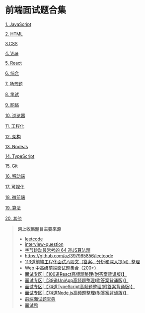 <script setup>
import Back from "./components/Back.vue";
</script>

# 前端面试题合集
<p></p>
<Back/>

[1. JavaScript](category/JavaScript.md)

[2. HTML](category/HTML.md)

[3.CSS](category/CSS.md)

[4. Vue](category/Vue.md)

[5. React](category/React.md)

[6. 综合](category/综合.md)

[7. 场景题](category/场景题.md)

[8. 笔试](category/笔试题.md)

[9. 网络](category/网络.md)

[10. 浏览器](category/浏览器.md)

[11. 工程化](category/工程化.md)

[12. 架构](category/架构.md)

[13. NodeJs](category/NodeJs.md)

[14. TypeScript](category/TypeScript.md)

[15. Git](category/Git.md)

[16. 移动端](category/移动端.md)

[17. 可视化](category/可视化.md)

[18. 微前端](category/微前端)

[19. 算法](category/算法.md)

[20. 其他](category/其他.md)



> **网上收集题目主要来源**
> - [leetcode](https://leetcode.cn/problemset/)
> - [interview-question](https://github.com/pro-collection/interview-question/issues?page=1)
> - [字节跳动最常考的 64 道JS算法题](https://segmentfault.com/a/1190000039801667)
> - https://github.com/azl397985856/leetcode
> - [113道前端工程化面试八股文（答案、分析和深入提问）整理](https://blog.csdn.net/ocean2103/article/details/142679336)
> - [Web 中高级前端面试题集合（200+）](https://segmentfault.com/a/1190000021966814)
> - [面试专区|【100道React高频题整理(附答案背诵版)】](https://blog.csdn.net/qq_40522090/article/details/139922740)
> - [面试专区|【39道UniApp高频题整理(附答案背诵版)】](http://blog.csdn.net/qq_40522090/article/details/139922669)
> - [面试专区|【74道TypeScript高频题整理(附答案背诵版)】](https://blog.csdn.net/qq_40522090/article/details/139922650)
> - [面试专区|【74道Node.js高频题整理(附答案背诵版)】](https://blog.csdn.net/qq_40522090/article/details/139738677)
> - [前端面试题宝典](https://fe.ecool.fun/)
> - [面试鸭](https://www.mianshiya.com/)
>
